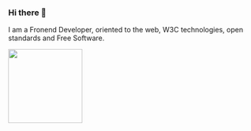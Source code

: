 ### Hi there 👋
I am a Fronend Developer, oriented to the web, W3C technologies, open standards and Free Software.
<div>
<img src="http://sergiogimenez.com/img/logoSergio.png" width=150px />
  </div>
<!--
**gimenezsergio/gimenezsergio** is a ✨ _special_ ✨ repository because its `README.md` (this file) appears on your GitHub profile.

Here are some ideas to get you started:

- 🔭 I’m currently working on ...
- 🌱 I’m currently learning ...
- 👯 I’m looking to collaborate on ...
- 🤔 I’m looking for help with ...
- 💬 Ask me about ...
- 📫 How to reach me: ...
- 😄 Pronouns: ...
- ⚡ Fun fact: ...
-->
